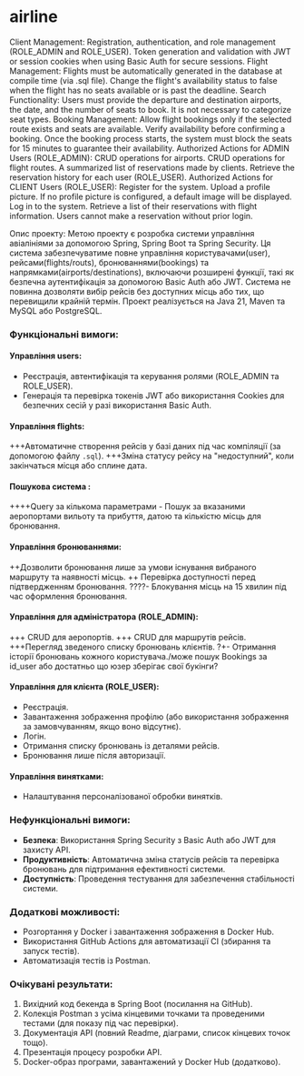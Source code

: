 # airline
Client Management:
Registration, authentication, and role management (ROLE_ADMIN and ROLE_USER).
Token generation and validation with JWT or session cookies when using Basic Auth for secure sessions.
Flight Management:
Flights must be automatically generated in the database at compile time (via .sql file).
Change the flight's availability status to false when the flight has no seats available or is past the deadline.
Search Functionality:
Users must provide the departure and destination airports, the date, and the number of seats to book.
It is not necessary to categorize seat types.
Booking Management:
Allow flight bookings only if the selected route exists and seats are available.
Verify availability before confirming a booking.
Once the booking process starts, the system must block the seats for 15 minutes to guarantee their availability.
Authorized Actions for ADMIN Users (ROLE_ADMIN):
CRUD operations for airports.
CRUD operations for flight routes.
A summarized list of reservations made by clients.
Retrieve the reservation history for each user (ROLE_USER).
Authorized Actions for CLIENT Users (ROLE_USER):
Register for the system.
Upload a profile picture. If no profile picture is configured, a default image will be displayed.
Log in to the system.
Retrieve a list of their reservations with flight information.
Users cannot make a reservation without prior login.

Опис проекту:
Метою проекту є розробка системи управління авіалініями за допомогою Spring, Spring Boot та Spring Security. Ця система забезпечуватиме повне управління користувачами(user), рейсами(flights/routs), бронюваннями(bookings) та напрямками(airports/destinations), включаючи розширені функції, такі як безпечна аутентифікація за допомогою Basic Auth або JWT. Система не повинна дозволяти вибір рейсів без доступних місць або тих, що перевищили крайній термін. Проект реалізується на Java 21, Maven та MySQL або PostgreSQL.
### Функціональні вимоги:
#### Управління users:
- Реєстрація, автентифікація та керування ролями (ROLE_ADMIN та ROLE_USER).
- Генерація та перевірка токенів JWT або використання Cookies для безпечних сесій у разі використання Basic Auth.

#### Управління flights:
+++Автоматичне створення рейсів у базі даних під час компіляції (за допомогою файлу `.sql`).
+++Зміна статусу рейсу на "недоступний", коли закінчаться місця або сплине дата.
#### Пошукова система : 
++++Query за кількома параметрами - Пошук за вказаними аеропортами вильоту та прибуття, датою та кількістю місць для бронювання.
#### Управління бронюваннями:
++Дозволити бронювання лише за умови існування вибраного маршруту та наявності місць.
++ Перевірка доступності перед підтвердженням бронювання.
????- Блокування місць на 15 хвилин під час оформлення бронювання.
#### Управління для адміністратора (ROLE_ADMIN):
+++ CRUD для аеропортів.
+++ CRUD для маршрутів рейсів.
+++Перегляд зведеного списку бронювань клієнтів.
?+- Отримання історії бронювань кожного користувача./може пошук Bookings за id_user або достатньо що юзер зберігає свої букінги?
 #### Управління для клієнта (ROLE_USER):
- Реєстрація.
- Завантаження зображення профілю (або використання зображення за замовчуванням, якщо воно відсутнє).
- Логін.
- Отримання списку бронювань із деталями рейсів.
- Бронювання лише після авторизації.
#### Управління винятками:
- Налаштування персоналізованої обробки винятків.
### Нефункціональні вимоги:
- **Безпека**: Використання Spring Security з Basic Auth або JWT для захисту API.
- **Продуктивність**: Автоматична зміна статусів рейсів та перевірка бронювань для підтримання ефективності системи.
- **Доступність**: Проведення тестування для забезпечення стабільності системи.
### Додаткові можливості:
- Розгортання у Docker і завантаження зображення в Docker Hub.
- Використання GitHub Actions для автоматизації CI (збирання та запуск тестів).
- Автоматизація тестів із Postman.

### Очікувані результати:
1. Вихідний код бекенда в Spring Boot (посилання на GitHub).
2. Колекція Postman з усіма кінцевими точками та проведеними тестами (для показу під час перевірки).
3. Документація API (повний Readme, діаграми, список кінцевих точок тощо).
4. Презентація процесу розробки API.
5. Docker-образ програми, завантажений у Docker Hub (додатково).
